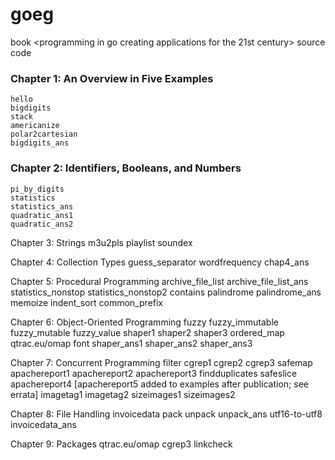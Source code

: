 # goeg
book &lt;programming in go creating applications for the 21st century> source code

### Chapter 1: An Overview in Five Examples
    hello
    bigdigits
    stack
    americanize
    polar2cartesian
    bigdigits_ans

### Chapter 2: Identifiers, Booleans, and Numbers
    pi_by_digits
    statistics
    statistics_ans
    quadratic_ans1
    quadratic_ans2

Chapter 3: Strings
    m3u2pls
    playlist
    soundex

Chapter 4: Collection Types
    guess_separator
    wordfrequency
    chap4_ans

Chapter 5: Procedural Programming
    archive_file_list
    archive_file_list_ans
    statistics_nonstop
    statistics_nonstop2
    contains
    palindrome
    palindrome_ans
    memoize
    indent_sort
    common_prefix

Chapter 6: Object-Oriented Programming
    fuzzy
    fuzzy_immutable
    fuzzy_mutable
    fuzzy_value
    shaper1
    shaper2
    shaper3
    ordered_map
    qtrac.eu/omap
    font
    shaper_ans1
    shaper_ans2
    shaper_ans3

Chapter 7: Concurrent Programming
    filter
    cgrep1
    cgrep2
    cgrep3
    safemap
    apachereport1
    apachereport2
    apachereport3
    findduplicates
    safeslice
    apachereport4
    [apachereport5 added to examples after publication; see errata]
    imagetag1
    imagetag2
    sizeimages1
    sizeimages2

Chapter 8: File Handling
    invoicedata
    pack
    unpack
    unpack_ans
    utf16-to-utf8
    invoicedata_ans

Chapter 9: Packages
    qtrac.eu/omap
    cgrep3
    linkcheck
